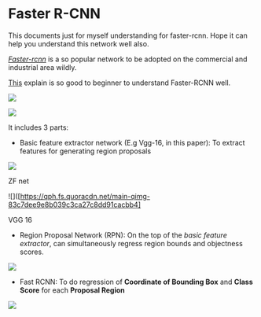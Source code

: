 # Faster R-CNN

This documents just for myself understanding for faster-rcnn. Hope it can help you understand this network well also.

[_Faster-rcnn_](https://arxiv.org/pdf/1506.01497.pdf) is a so popular network to be adopted on the commercial and industrial area wildly.

[This](https://zhuanlan.zhihu.com/p/31426458) explain is so good to beginner to understand Faster-RCNN well.

![](https://cdn-images-1.medium.com/max/1600/1*e6dx5qzUKWwasIVGSuCyDA.png)

![](https://pic4.zhimg.com/80/v2-e64a99b38f411c337f538eb5f093bdf3_hd.jpg)

It includes 3 parts:

* Basic feature extractor network \(E.g Vgg-16, in this paper\): To extract features for generating region proposals

![](https://adeshpande3.github.io/assets/zfnet.png)

ZF net 

![]([https://qph.fs.quoracdn.net/main-qimg-83c7dee9e8b039c3ca27c8dd91cacbb4]

VGG 16

* Region Proposal Network \(RPN\): On the top of the _basic feature extractor_, can simultaneously regress region bounds and objectness scores.

![](https://pic3.zhimg.com/80/v2-1908feeaba591d28bee3c4a754cca282_hd.jpg)

* Fast RCNN: To do regression of **Coordinate of Bounding Box** and **Class Score** for each **Proposal Region**

![](https://pic2.zhimg.com/80/v2-1e43500c7cc9a9de211d737bc347ced9_hd.jpg)

